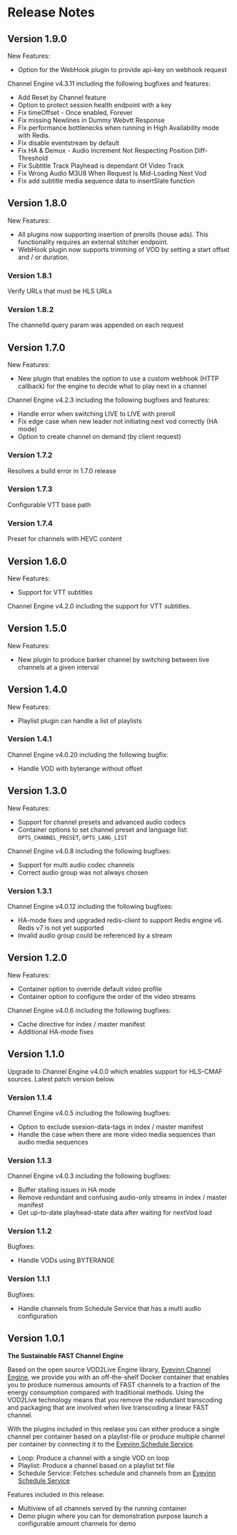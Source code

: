 # Release Notes

## Version 1.9.0

New Features:

- Option for the WebHook plugin to provide api-key on webhook request

Channel Engine v4.3.11 including the following bugfixes and features:

- Add Reset by Channel feature
- Option to protect session health endpoint with a key
- Fix timeOffset - Once enabled, Forever
- Fix missing Newlines in Dummy Webvtt Response
- Fix performance bottlenecks when running in High Availability mode with Redis.
- Fix disable eventstream by default
- Fix HA & Demux - Audio Increment Not Respecting Position Diff-Threshold
- Fix Subtitle Track Playhead is dependant Of Video Track
- Fix Wrong Audio M3U8 When Request Is Mid-Loading Next Vod
- Fix add subtitle media sequence data to insertSlate function

## Version 1.8.0

New Features:

- All plugins now supporting insertion of prerolls (house ads). This functionality requires an external stitcher endpoint.
- WebHook plugin now supports trimming of VOD by setting a start offset and / or duration.

### Version 1.8.1

Verify URLs that must be HLS URLs

### Version 1.8.2

The channelId query param was appended on each request

## Version 1.7.0

New Features:

- New plugin that enables the option to use a custom webhook (HTTP callback) for the engine to decide what to play next in a channel

Channel Engine v4.2.3 including the following bugfixes and features:

- Handle error when switching LIVE to LIVE with preroll
- Fix edge case when new leader not initiating next vod correctly (HA mode)
- Option to create channel on demand (by client request)

### Version 1.7.2

Resolves a build error in 1.7.0 release

### Version 1.7.3

Configurable VTT base path

### Version 1.7.4

Preset for channels with HEVC content

## Version 1.6.0

New Features:

- Support for VTT subtitles

Channel Engine v4.2.0 including the support for VTT subtitles.

## Version 1.5.0

New Features:

- New plugin to produce barker channel by switching between live channels at a given interval

## Version 1.4.0

New Features:

- Playlist plugin can handle a list of playlists

### Version 1.4.1

Channel Engine v4.0.20 including the following bugfix:

- Handle VOD with byterange without offset

## Version 1.3.0

New Features:

- Support for channel presets and advanced audio codecs
- Container options to set channel preset and language list: `OPTS_CHANNEL_PRESET`, `OPTS_LANG_LIST`

Channel Engine v4.0.8 including the following bugfixes:

- Support for multi audio codec channels
- Correct audio group was not always chosen

### Version 1.3.1

Channel Engine v4.0.12 including the following bugfixes:

- HA-mode fixes and upgraded redis-client to support Redis engine v6. Redis v7 is not yet supported
- Invalid audio group could be referenced by a stream

## Version 1.2.0

New Features:

- Container option to override default video profile
- Container option to configure the order of the video streams

Channel Engine v4.0.6 including the following bugfixes:

- Cache directive for index / master manifest
- Additional HA-mode fixes

## Version 1.1.0

Upgrade to Channel Engine v4.0.0 which enables support for HLS-CMAF sources. Latest patch version below.

### Version 1.1.4

Channel Engine v4.0.5 including the following bugfixes:

- Option to exclude ssesion-data-tags in index / master manifest
- Handle the case when there are more video media sequences than audio media sequences

### Version 1.1.3

Channel Engine v4.0.3 including the following bugfixes:

- Buffer stalling issues in HA mode
- Remove redundant and confusing audio-only streams in index / master manifest
- Get up-to-date playhead-state data after waiting for nextVod load

### Version 1.1.2

Bugfixes:

- Handle VODs using BYTERANGE

### Version 1.1.1

Bugfixes:

- Handle channels from Schedule Service that has a multi audio configuration

## Version 1.0.1

**The Sustainable FAST Channel Engine**

Based on the open source VOD2Live Engine library, [Eyevinn Channel Engine](https://github.com/Eyevinn/channel-engine), we provide you with an off-the-shelf Docker container that enables you to produce numerous amounts of FAST channels to a fraction of the energy consumption compared with traditional methods. Using the VOD2Live technology means that you remove the redundant transcoding and packaging that are involved when live transcoding a linear FAST channel.

With the plugins included in this reelase you can either produce a single channel per container based on a playlist-file or produce multiple channel per container by connecting it to the [Eyevinn Schedule Service](https://github.com/Eyevinn/schedule-service).

- Loop: Produce a channel with a single VOD on loop
- Playlist: Produce a channel based on a playlist txt file
- Schedule Service: Fetches schedule and channels from an [Eyevinn Schedule Service](https://github.com/Eyevinn/schedule-service)

Features included in this release:

- Multiview of all channels served by the running container
- Demo plugin where you can for demonstration purpose launch a configurable amount channels for demo
